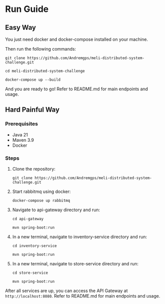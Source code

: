# Run Guide

## Easy Way

You just need docker and docker-compose installed on your machine.

Then run the following commands:

`git clone https://github.com/Andremgps/meli-distributed-system-challenge.git`

`cd meli-distributed-system-challenge`

`docker-compose up --build`

And you are ready to go! Refer to README.md for main endpoints and usage.

## Hard Painful Way

### Prerequisites

* Java 21
* Maven 3.9
* Docker

### Steps

1. Clone the repository:

   `git clone https://github.com/Andremgps/meli-distributed-system-challenge.git`
2. Start rabbitmq using docker:

   `docker-compose up rabbitmq`
3. Navigate to api-gateway directory and run:
 
   `cd api-gateway`

   `mvn spring-boot:run`
4. In a new terminal, navigate to inventory-service directory and run:

   `cd inventory-service`

   `mvn spring-boot:run`
5. In a new terminal, navigate to store-service directory and run:

   `cd store-service`

   `mvn spring-boot:run`

After all services are up, you can access the API Gateway at `http://localhost:8080`.
Refer to README.md for main endpoints and usage.
